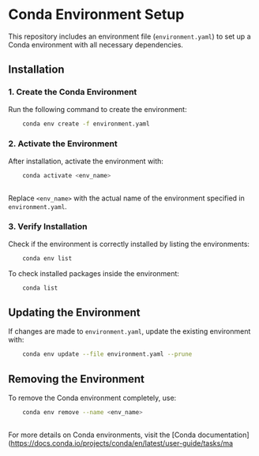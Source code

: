 # Conda Environment Setup

This repository includes an environment file (`environment.yaml`) to set up a Conda environment with all necessary dependencies.

## Installation

### 1. Create the Conda Environment
Run the following command to create the environment:

```bash
    conda env create -f environment.yaml
```

### 2. Activate the Environment
After installation, activate the environment with:

```bash 
    conda activate <env_name>
    
```
Replace `<env_name>` with the actual name of the environment specified in `environment.yaml`.

### 3. Verify Installation
Check if the environment is correctly installed by listing the environments:

```bash 
    conda env list
```

To check installed packages inside the environment:

```bash
    conda list
```

## Updating the Environment
If changes are made to `environment.yaml`, update the existing environment with:

```bash
    conda env update --file environment.yaml --prune
```

## Removing the Environment
To remove the Conda environment completely, use:

```bash
    conda env remove --name <env_name>
    
```

For more details on Conda environments, visit the [Conda documentation](https://docs.conda.io/projects/conda/en/latest/user-guide/tasks/ma